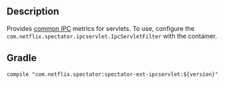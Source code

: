 ## Description

Provides [common IPC](../spectator-ext-ipc/README.md) metrics for servlets. To use, configure
the `com.netflix.spectator.ipcservlet.IpcServletFilter` with the container.

## Gradle

```
compile "com.netflix.spectator:spectator-ext-ipcservlet:${version}"
```